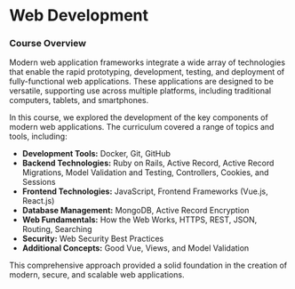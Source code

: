 # Web Development

### Course Overview

Modern web application frameworks integrate a wide array of technologies that enable the rapid prototyping, development, testing, and deployment of fully-functional web applications. These applications are designed to be versatile, supporting use across multiple platforms, including traditional computers, tablets, and smartphones.

In this course, we explored the development of the key components of modern web applications. The curriculum covered a range of topics and tools, including:

- **Development Tools:** Docker, Git, GitHub
- **Backend Technologies:** Ruby on Rails, Active Record, Active Record Migrations, Model Validation and Testing, Controllers, Cookies, and Sessions
- **Frontend Technologies:** JavaScript, Frontend Frameworks (Vue.js, React.js)
- **Database Management:** MongoDB, Active Record Encryption
- **Web Fundamentals:** How the Web Works, HTTPS, REST, JSON, Routing, Searching
- **Security:** Web Security Best Practices
- **Additional Concepts:** Good Vue, Views, and Model Validation

This comprehensive approach provided a solid foundation in the creation of modern, secure, and scalable web applications.
